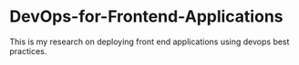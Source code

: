 # DevOps-for-Frontend-Applications
This is my research on deploying front end applications using devops best practices.
